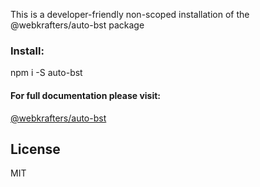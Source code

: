 This is a developer-friendly non-scoped installation of the @webkrafters/auto-bst package

### Install:

npm i -S auto-bst

#### For full documentation please visit:

<a href="https://www.npmjs.com/package/@webkrafters/auto-bst">@webkrafters/auto-bst</a>

## License

MIT
